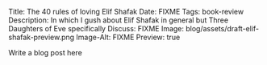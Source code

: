 Title: The 40 rules of loving Elif Shafak
Date: FIXME
Tags: book-review
Description: In which I gush about Elif Shafak in general but Three Daughters of Eve specifically
Discuss: FIXME
Image: blog/assets/draft-elif-shafak-preview.png
Image-Alt: FIXME
Preview: true

Write a blog post here
